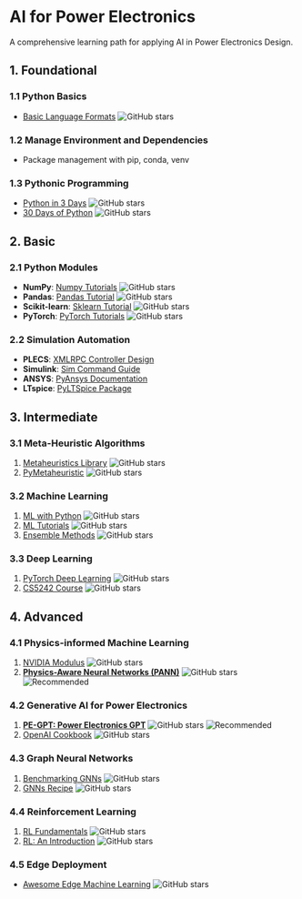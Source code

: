 # AI for Power Electronics

A comprehensive learning path for applying AI in Power Electronics Design.

## 1. Foundational

### 1.1 Python Basics
- [Basic Language Formats](https://github.com/Akuli/python-tutorial) ![GitHub stars](https://img.shields.io/github/stars/Akuli/python-tutorial)

### 1.2 Manage Environment and Dependencies
- Package management with pip, conda, venv

### 1.3 Pythonic Programming
- [Python in 3 Days](https://github.com/XinzeLee/Python_In_3Days) ![GitHub stars](https://img.shields.io/github/stars/XinzeLee/Python_In_3Days)
- [30 Days of Python](https://github.com/Asabeneh/30-Days-Of-Python) ![GitHub stars](https://img.shields.io/github/stars/Asabeneh/30-Days-Of-Python)

## 2. Basic

### 2.1 Python Modules
- **NumPy**: [Numpy Tutorials](https://github.com/numpy/numpy-tutorials) ![GitHub stars](https://img.shields.io/github/stars/numpy/numpy-tutorials)
- **Pandas**: [Pandas Tutorial](https://github.com/TirendazAcademy/PANDAS-TUTORIAL) ![GitHub stars](https://img.shields.io/github/stars/TirendazAcademy/PANDAS-TUTORIAL)
- **Scikit-learn**: [Sklearn Tutorial](https://github.com/jakevdp/sklearn_tutorial) ![GitHub stars](https://img.shields.io/github/stars/jakevdp/sklearn_tutorial)
- **PyTorch**: [PyTorch Tutorials](https://github.com/yunjey/pytorch-tutorial) ![GitHub stars](https://img.shields.io/github/stars/yunjey/pytorch-tutorial)

### 2.2 Simulation Automation
- **PLECS**: [XMLRPC Controller Design](https://www.plexim.com/sites/default/files/tutorials_categorized/plecs/xmlrpc_controller_design.pdf)
- **Simulink**: [Sim Command Guide](https://www.mathworks.com/help/simulink/ug/using-the-sim-command.html)
- **ANSYS**: [PyAnsys Documentation](https://aedt.docs.pyansys.com/)
- **LTspice**: [PyLTSpice Package](https://pypi.org/project/PyLTSpice/)

## 3. Intermediate

### 3.1 Meta-Heuristic Algorithms
1. [Metaheuristics Library](https://github.com/thieu1995/metaheuristics) ![GitHub stars](https://img.shields.io/github/stars/thieu1995/metaheuristics)
2. [PyMetaheuristic](https://github.com/Valdecy/pyMetaheuristic) ![GitHub stars](https://img.shields.io/github/stars/Valdecy/pyMetaheuristic)

### 3.2 Machine Learning
1. [ML with Python](https://github.com/tirthajyoti/Machine-Learning-with-Python) ![GitHub stars](https://img.shields.io/github/stars/tirthajyoti/Machine-Learning-with-Python)
2. [ML Tutorials](https://github.com/ujjwalkarn/Machine-Learning-Tutorials) ![GitHub stars](https://img.shields.io/github/stars/ujjwalkarn/Machine-Learning-Tutorials)
3. [Ensemble Methods](https://github.com/gkunapuli/ensemble-methods-notebooks) ![GitHub stars](https://img.shields.io/github/stars/gkunapuli/ensemble-methods-notebooks)

### 3.3 Deep Learning
1. [PyTorch Deep Learning](https://github.com/mrdbourke/pytorch-deep-learning) ![GitHub stars](https://img.shields.io/github/stars/mrdbourke/pytorch-deep-learning)
2. [CS5242 Course](https://github.com/xbresson/CS5242_2021) ![GitHub stars](https://img.shields.io/github/stars/xbresson/CS5242_2021)

## 4. Advanced

### 4.1 Physics-informed Machine Learning
1. [NVIDIA Modulus](https://github.com/NVIDIA/modulus-sym) ![GitHub stars](https://img.shields.io/github/stars/NVIDIA/modulus-sym)
2. **[Physics-Aware Neural Networks (PANN)](https://github.com/XinzeLee/PANN)** ![GitHub stars](https://img.shields.io/github/stars/XinzeLee/PANN) ![Recommended](https://img.shields.io/badge/Recommended-★★★-brightgreen)

### 4.2 Generative AI for Power Electronics
1. **[PE-GPT: Power Electronics GPT](https://github.com/XinzeLee/PE-GPT)** ![GitHub stars](https://img.shields.io/github/stars/XinzeLee/PE-GPT) ![Recommended](https://img.shields.io/badge/Recommended-★★★-brightgreen)
2. [OpenAI Cookbook](https://github.com/openai/openai-cookbook) ![GitHub stars](https://img.shields.io/github/stars/openai/openai-cookbook)

### 4.3 Graph Neural Networks
1. [Benchmarking GNNs](https://github.com/graphdeeplearning/benchmarking-gnns) ![GitHub stars](https://img.shields.io/github/stars/graphdeeplearning/benchmarking-gnns)
2. [GNNs Recipe](https://github.com/dair-ai/GNNs-Recipe) ![GitHub stars](https://img.shields.io/github/stars/dair-ai/GNNs-Recipe)

### 4.4 Reinforcement Learning
1. [RL Fundamentals](https://github.com/dennybritz/reinforcement-learning) ![GitHub stars](https://img.shields.io/github/stars/dennybritz/reinforcement-learning)
2. [RL: An Introduction](https://github.com/ShangtongZhang/reinforcement-learning-an-introduction) ![GitHub stars](https://img.shields.io/github/stars/ShangtongZhang/reinforcement-learning-an-introduction)

### 4.5 Edge Deployment
- [Awesome Edge Machine Learning](https://github.com/Bisonai/awesome-edge-machine-learning) ![GitHub stars](https://img.shields.io/github/stars/Bisonai/awesome-edge-machine-learning)
 
